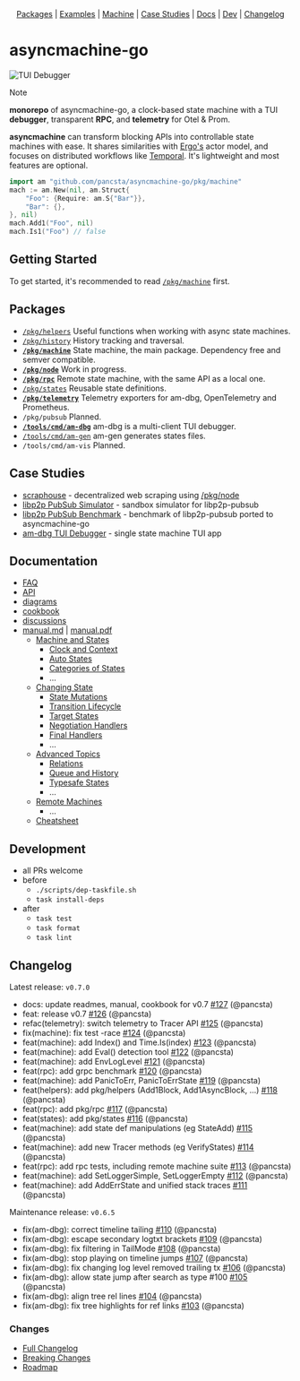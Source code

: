 <div align="center">
    <a href="#packages">Packages</a> |
    <a href="https://github.com/pancsta/asyncmachine-go/blob/main/examples/README.md">Examples</a> |
    <a href="https://github.com/pancsta/asyncmachine-go/blob/main/pkg/machine/README.md">Machine</a> |
    <a href="#case-studies">Case Studies</a> |
    <a href="#documentation">Docs</a> |
    <a href="#development">Dev</a> |
    <a href="#changelog">Changelog</a>
    <br />
</div>

# asyncmachine-go

![TUI Debugger](https://pancsta.github.io/assets/asyncmachine-go/video.gif)

> [!NOTE]
> **monorepo** of asyncmachine-go, a clock-based state machine with a TUI **debugger**, transparent **RPC**, and
> **telemetry** for Otel & Prom.

**asyncmachine** can transform blocking APIs into controllable state machines with ease. It shares similarities with
[Ergo's](https://github.com/ergo-services/ergo) actor model, and focuses on distributed workflows like [Temporal](https://github.com/temporalio/temporal).
It's lightweight and most features are optional.

```go
import am "github.com/pancsta/asyncmachine-go/pkg/machine"
mach := am.New(nil, am.Struct{
    "Foo": {Require: am.S{"Bar"}},
    "Bar": {},
}, nil)
mach.Add1("Foo", nil)
mach.Is1("Foo") // false
```

## Getting Started

To get started, it's recommended to read  [`/pkg/machine`](pkg/machine/README.md) first.

## Packages

- [`/pkg/helpers`](/pkg/helpers/README.md) Useful functions when working with async state machines.
- [`/pkg/history`](/pkg/history/README.md) History tracking and traversal.
- **[`/pkg/machine`](/pkg/machine/README.md)** State machine, the main package. Dependency free and semver compatible.
- **[`/pkg/node`](/pkg/node/README.md)** Work in progress.
- **[`/pkg/rpc`](/pkg/rpc/README.md)** Remote state machine, with the same API as a local one.
- [`/pkg/states`](/pkg/states/README.md) Reusable state definitions.
- **[`/pkg/telemetry`](/pkg/telemetry/README.md)** Telemetry exporters for am-dbg, OpenTelemetry and Prometheus.
- `/pkg/pubsub` Planned.
- **[`/tools/cmd/am-dbg`](/tools/cmd/am-dbg/README.md)** am-dbg is a multi-client TUI debugger.
- [`/tools/cmd/am-gen`](/tools/cmd/am-gen/README.md) am-gen generates states files.
- `/tools/cmd/am-vis` Planned.

## Case Studies

- [scraphouse]() - decentralized web scraping using [/pkg/node]()
- [libp2p PubSub Simulator](https://github.com/pancsta/go-libp2p-pubsub-benchmark/#libp2p-pubsub-simulator) - sandbox
  simulator for libp2p-pubsub
- [libp2p PubSub Benchmark](https://github.com/pancsta/go-libp2p-pubsub-benchmark/#libp2p-pubsub-benchmark) -
  benchmark of libp2p-pubsub ported to asyncmachine-go
- [am-dbg TUI Debugger](/tools/debugger) - single state machine TUI app

## Documentation

- [FAQ](/FAQ.md)
- [API](https://pkg.go.dev/github.com/pancsta/asyncmachine-go/pkg/machine)
- [diagrams](/docs/diagrams.md)
- [cookbook](/docs/cookbook.md)
- [discussions](https://github.com/pancsta/asyncmachine-go/discussions)
- [manual.md](/docs/manual.md) \| [manual.pdf](https://pancsta.github.io/assets/asyncmachine-go/manual.pdf)
  - [Machine and States](/docs/manual.md#machine-and-states)
      - [Clock and Context](/docs/manual.md#clock-and-context)
      - [Auto States](/docs/manual.md#auto-states)
      - [Categories of States](/docs/manual.md#categories-of-states)
      - ...
  - [Changing State](/docs/manual.md#changing-state)
      - [State Mutations](/docs/manual.md#state-mutations)
      - [Transition Lifecycle](/docs/manual.md#transition-lifecycle)
      - [Target States](/docs/manual.md#calculating-target-states)
      - [Negotiation Handlers](/docs/manual.md#negotiation-handlers)
      - [Final Handlers](/docs/manual.md#final-handlers)
      - ...
  - [Advanced Topics](/docs/manual.md#advanced-topics)
      - [Relations](/docs/manual.md#states-relations)
      - [Queue and History](/docs/manual.md#queue-and-history)
      - [Typesafe States](/docs/manual.md#typesafe-states)
      - ...
  - [Remote Machines](/docs/manual.md#remote-machines)
      - ...
  - [Cheatsheet](/docs/manual.md#cheatsheet)

## Development

- all PRs welcome
- before
  - `./scripts/dep-taskfile.sh`
  - `task install-deps`
- after
  - `task test`
  - `task format`
  - `task lint`

## Changelog

Latest release: `v0.7.0`

- docs: update readmes, manual, cookbook for v0.7 [\#127](https://github.com/pancsta/asyncmachine-go/pull/127) (@pancsta)
- feat: release v0.7 [\#126](https://github.com/pancsta/asyncmachine-go/pull/126) (@pancsta)
- refac\(telemetry\): switch telemetry to Tracer API [\#125](https://github.com/pancsta/asyncmachine-go/pull/125) (@pancsta)
- fix\(machine\): fix test -race [\#124](https://github.com/pancsta/asyncmachine-go/pull/124) (@pancsta)
- feat\(machine\): add Index\(\) and Time.Is\(index\) [\#123](https://github.com/pancsta/asyncmachine-go/pull/123) (@pancsta)
- feat\(machine\): add Eval\(\) detection tool [\#122](https://github.com/pancsta/asyncmachine-go/pull/122) (@pancsta)
- feat\(machine\): add EnvLogLevel [\#121](https://github.com/pancsta/asyncmachine-go/pull/121) (@pancsta)
- feat\(rpc\): add grpc benchmark [\#120](https://github.com/pancsta/asyncmachine-go/pull/120) (@pancsta)
- feat\(machine\): add PanicToErr, PanicToErrState [\#119](https://github.com/pancsta/asyncmachine-go/pull/119) (@pancsta)
- feat\(helpers\): add pkg/helpers \(Add1Block, Add1AsyncBlock, ...\) [\#118](https://github.com/pancsta/asyncmachine-go/pull/118)
  (@pancsta)
- feat\(rpc\): add pkg/rpc [\#117](https://github.com/pancsta/asyncmachine-go/pull/117) (@pancsta)
- feat\(states\): add pkg/states [\#116](https://github.com/pancsta/asyncmachine-go/pull/116) (@pancsta)
- feat\(machine\): add state def manipulations \(eg StateAdd\) [\#115](https://github.com/pancsta/asyncmachine-go/pull/115)
   (@pancsta)
- feat\(machine\): add new Tracer methods \(eg VerifyStates\) [\#114](https://github.com/pancsta/asyncmachine-go/pull/114)
   (@pancsta)
- feat\(rpc\): add rpc tests, including remote machine suite [\#113](https://github.com/pancsta/asyncmachine-go/pull/113)
   (@pancsta)
- feat\(machine\): add SetLoggerSimple, SetLoggerEmpty [\#112](https://github.com/pancsta/asyncmachine-go/pull/112) (@pancsta)
- feat\(machine\): add AddErrState and unified stack traces [\#111](https://github.com/pancsta/asyncmachine-go/pull/111)
   (@pancsta)

Maintenance release: `v0.6.5`

- fix\(am-dbg\): correct timeline tailing [\#110](https://github.com/pancsta/asyncmachine-go/pull/110) (@pancsta)
- fix\(am-dbg\): escape secondary logtxt brackets [\#109](https://github.com/pancsta/asyncmachine-go/pull/109) (@pancsta)
- fix\(am-dbg\): fix filtering in TailMode [\#108](https://github.com/pancsta/asyncmachine-go/pull/108) (@pancsta)
- fix\(am-dbg\): stop playing on timeline jumps [\#107](https://github.com/pancsta/asyncmachine-go/pull/107) (@pancsta)
- fix\(am-dbg\): fix changing log level removed trailing tx [\#106](https://github.com/pancsta/asyncmachine-go/pull/106)
   (@pancsta)
- fix\(am-dbg\): allow state jump after search as type \#100 [\#105](https://github.com/pancsta/asyncmachine-go/pull/105)
   (@pancsta)
- fix\(am-dbg\): align tree rel lines [\#104](https://github.com/pancsta/asyncmachine-go/pull/104) (@pancsta)
- fix\(am-dbg\): fix tree highlights for ref links [\#103](https://github.com/pancsta/asyncmachine-go/pull/103) (@pancsta)

### Changes

- [Full Changelog](CHANGELOG.md)
- [Breaking Changes](BREAKING.md)
- [Roadmap](ROADMAP.md)
